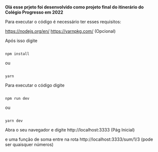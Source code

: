**Olá esse prjeto foi desenvolvido como projeto final do itinerário do Colégio Progresso em 2022**

Para executar o código é necessário ter esses requisitos: 

https://nodejs.org/en/
https://yarnpkg.com/ (Opcional)

Após isso digite

```

npm install 

```

ou 

```

yarn

```

Para executar o código digite

```

npm run dev

```

ou 

```

yarn dev

```

Abra o seu navegador e digite http://localhost:3333 (Pág Inicial)

e uma função de soma entre na rota http://localhost:3333/sum/1/3 (pode ser quaisquer números)
